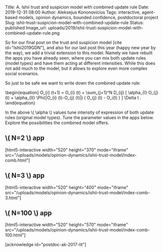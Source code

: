 Title: A. Ishii trust and suspicion model with combined update rule
Date: 2019-12-31 08:00
Author: Aleksejus Kononovicius
Tags: interactive, agent-based models, opinion dynamics, bounded confidence, postdoctoral project
Slug: ishii-trust-suspicion-model-with-combined-update-rule
Status: published
Image_url: uploads/2019/ishii-trust-suspicion-model-with-combined-update-rule.png

So for our final post on the trust and suspicion model [cite id="Ishii2019GDN"],
and also for our last post this year (happy new year by the way), we add a
trivial extension to this model. Namely we have rebuilt the apps you have
already seen, where you can mix both update rules (model types) and have
them acting at different intensities. While this does not add much
to the model, but it allows to explore even more complex social scenarios.
<!--more-->

So just to be safe we want to write down the combined update rule:

\begin{equation}
O\_{i} (t+1) = O\_{i} (t) + \sum\_{j=1}^N D\_{ij} [ \alpha\_{I} O\_{j} (t) +
\alpha\_{II} \Phi(|O\_{i} (t)-O\_{j} (t)|) ( O\_{j} (t) - O\_i(t) ) ] \Delta t .
\end{equation}

In the above \\\( \alpha \\\) values tune intensity of expression of both update
rules (original model types). Tune the parameter values in the apps below.
Explore the possibilities the combined model offers.

## \\\( N=2 \\\) app

[html5-interactive width="520" height="370" mode="iframe"
src="/uploads/models/opinion-dynamics/ishii-trust-model/index-comb.html"]

## \\\( N=3 \\\) app

[html5-interactive width="520" height="400" mode="iframe"
src="/uploads/models/opinion-dynamics/ishii-trust-model/index-comb-3.html"]

## \\\( N=100 \\\) app

[html5-interactive width="520" height="570" mode="iframe"
src="/uploads/models/opinion-dynamics/ishii-trust-model/index-comb-100.html"]

[acknowledge id="postdoc-ak-2017-lit"]
